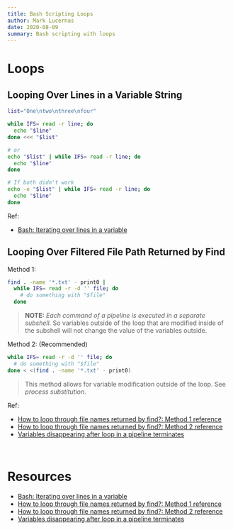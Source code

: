 ```yaml
---
title: Bash Scripting Loops
author: Mark Lucernas
date: 2020-08-09
summary: Bash scripting with loops
---
```



# Loops

## Looping Over Lines in a Variable String

```bash
list="One\ntwo\nthree\nfour"

while IFS= read -r line; do
  echo "$line"
done <<< "$list"

# or
echo "$list" | while IFS= read -r line; do
  echo "$line"
done

# If both didn't work
echo -e "$list" | while IFS= read -r line; do
  echo "$line"
done
```

Ref:

  - [Bash: Iterating over lines in a variable](https://superuser.com/a/284226)


## Looping Over Filtered File Path Returned by Find

Method 1:

```bash
find . -name '*.txt' - print0 |
  while IFS= read -r -d '' file; do
    # do something with "$file"
  done
```

> **NOTE:** _Each command of a pipeline is executed in a separate subshell_. So
variables outside of the loop that are modified inside of the subshell will not
change the value of the variables outside.

Method 2: (Recommended)

```bash
while IFS= read -r -d '' file; do
  # do something with "$file"
done < <(find . -name '*.txt' - print0)
```

> This method allows for variable modification outside of the loop. See _process
substitution_.

Ref:

  - [How to loop through file names returned by find?: Method 1 reference](https://stackoverflow.com/a/9612232/11850077)
  - [How to loop through file names returned by find?: Method 2 reference](https://stackoverflow.com/a/37210472/11850077)
  - [Variables disappearing after loop in a pipeline terminates](http://mywiki.wooledge.org/BashFAQ/024)

<br>

# Resources

  - [Bash: Iterating over lines in a variable](https://superuser.com/a/284226)
  - [How to loop through file names returned by find?: Method 1 reference](https://stackoverflow.com/a/9612232/11850077)
  - [How to loop through file names returned by find?: Method 2 reference](https://stackoverflow.com/a/37210472/11850077)
  - [Variables disappearing after loop in a pipeline terminates](http://mywiki.wooledge.org/BashFAQ/024)

